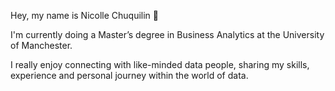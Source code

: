 
Hey, my name is Nicolle Chuquilin 👋

I'm currently doing a Master’s degree in Business Analytics at the University of Manchester. 

I really enjoy connecting with like-minded data people, sharing my skills, experience and personal journey within the world of data.

<!---
nicolle-chm/nicolle-chm is a ✨ special ✨ repository because its `README.md` (this file) appears on your GitHub profile.
You can click the Preview link to take a look at your changes.
--->
